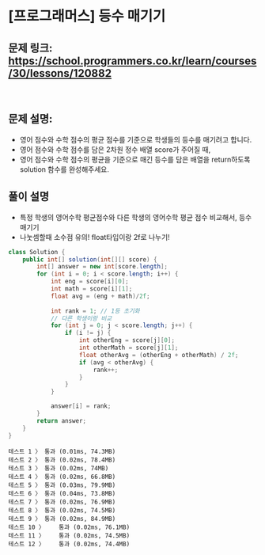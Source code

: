 # [프로그래머스] 등수 매기기

## 문제 링크: https://school.programmers.co.kr/learn/courses/30/lessons/120882

<br/>

## 문제 설명:

- 영어 점수와 수학 점수의 평균 점수를 기준으로 학생들의 등수를 매기려고 합니다. 
- 영어 점수와 수학 점수를 담은 2차원 정수 배열 score가 주어질 때, 
- 영어 점수와 수학 점수의 평균을 기준으로 매긴 등수를 담은 배열을 return하도록 solution 함수를 완성해주세요.

## 풀이 설명

- 특정 학생의 영어수학 평균점수와 다른 학생의 영어수학 평균 점수 비교해서, 등수 매기기
- 나눗셈할때 소수점 유의! float타입이랑 2f로 나누기!

```java
class Solution {
    public int[] solution(int[][] score) {
        int[] answer = new int[score.length];
        for (int i = 0; i < score.length; i++) {
            int eng = score[i][0];
            int math = score[i][1];
            float avg = (eng + math)/2f;
            
            int rank = 1; // 1등 초기화
            // 다른 학생이랑 비교
            for (int j = 0; j < score.length; j++) {
                if (i != j) {
                    int otherEng = score[j][0];
                    int otherMath = score[j][1];
                    float otherAvg = (otherEng + otherMath) / 2f;
                    if (avg < otherAvg) {
                        rank++;
                    }
                }
            }

            answer[i] = rank;
        }
        return answer;
    }
}
```
```text
테스트 1 〉	통과 (0.01ms, 74.3MB)
테스트 2 〉	통과 (0.02ms, 78.4MB)
테스트 3 〉	통과 (0.02ms, 74MB)
테스트 4 〉	통과 (0.02ms, 66.8MB)
테스트 5 〉	통과 (0.03ms, 79.9MB)
테스트 6 〉	통과 (0.04ms, 73.8MB)
테스트 7 〉	통과 (0.02ms, 76.9MB)
테스트 8 〉	통과 (0.02ms, 74.5MB)
테스트 9 〉	통과 (0.02ms, 84.9MB)
테스트 10 〉	통과 (0.02ms, 76.1MB)
테스트 11 〉	통과 (0.02ms, 74.5MB)
테스트 12 〉	통과 (0.02ms, 74.4MB)
```